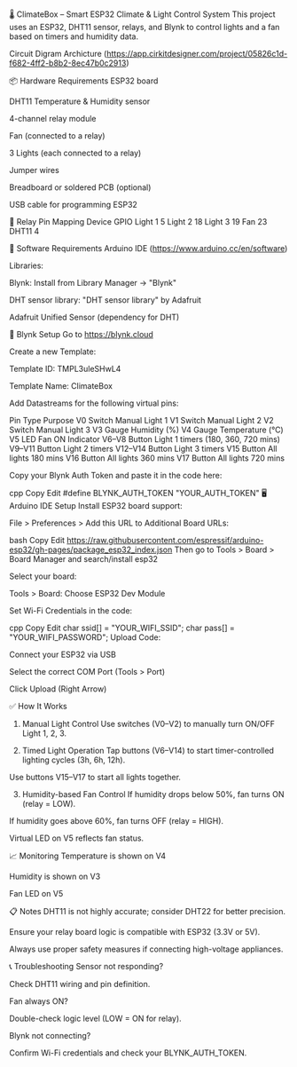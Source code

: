 🌡️ ClimateBox – Smart ESP32 Climate & Light Control System
This project uses an ESP32, DHT11 sensor, relays, and Blynk to control lights and a fan based on timers and humidity data.

Circuit Digram Archicture
(https://app.cirkitdesigner.com/project/05826c1d-f682-4ff2-b8b2-8ec47b0c2913)

📦 Hardware Requirements
 ESP32 board

 DHT11 Temperature & Humidity sensor

 4-channel relay module

 Fan (connected to a relay)

 3 Lights (each connected to a relay)

 Jumper wires

 Breadboard or soldered PCB (optional)

 USB cable for programming ESP32

🔌 Relay Pin Mapping
Device	GPIO
Light 1	5
Light 2	18
Light 3	19
Fan	23
DHT11	4

🧰 Software Requirements
Arduino IDE (https://www.arduino.cc/en/software)

Libraries:

Blynk: Install from Library Manager → "Blynk"

DHT sensor library: "DHT sensor library" by Adafruit

Adafruit Unified Sensor (dependency for DHT)

🔧 Blynk Setup
Go to https://blynk.cloud

Create a new Template:

Template ID: TMPL3uleSHwL4

Template Name: ClimateBox

Add Datastreams for the following virtual pins:

Pin	Type	Purpose
V0	Switch	Manual Light 1
V1	Switch	Manual Light 2
V2	Switch	Manual Light 3
V3	Gauge	Humidity (%)
V4	Gauge	Temperature (°C)
V5	LED	Fan ON Indicator
V6–V8	Button	Light 1 timers (180, 360, 720 mins)
V9–V11	Button	Light 2 timers
V12–V14	Button	Light 3 timers
V15	Button	All lights 180 mins
V16	Button	All lights 360 mins
V17	Button	All lights 720 mins

Copy your Blynk Auth Token and paste it in the code here:

cpp
Copy
Edit
#define BLYNK_AUTH_TOKEN "YOUR_AUTH_TOKEN"
🖥️ Arduino IDE Setup
Install ESP32 board support:

File > Preferences > Add this URL to Additional Board URLs:

bash
Copy
Edit
https://raw.githubusercontent.com/espressif/arduino-esp32/gh-pages/package_esp32_index.json
Then go to Tools > Board > Board Manager and search/install esp32

Select your board:

Tools > Board: Choose ESP32 Dev Module

Set Wi-Fi Credentials in the code:

cpp
Copy
Edit
char ssid[] = "YOUR_WIFI_SSID";
char pass[] = "YOUR_WIFI_PASSWORD";
Upload Code:

Connect your ESP32 via USB

Select the correct COM Port (Tools > Port)

Click Upload (Right Arrow)

✅ How It Works
1. Manual Light Control
Use switches (V0–V2) to manually turn ON/OFF Light 1, 2, 3.

2. Timed Light Operation
Tap buttons (V6–V14) to start timer-controlled lighting cycles (3h, 6h, 12h).

Use buttons V15–V17 to start all lights together.

3. Humidity-based Fan Control
If humidity drops below 50%, fan turns ON (relay = LOW).

If humidity goes above 60%, fan turns OFF (relay = HIGH).

Virtual LED on V5 reflects fan status.

📈 Monitoring
Temperature is shown on V4

Humidity is shown on V3

Fan LED on V5

📋 Notes
DHT11 is not highly accurate; consider DHT22 for better precision.

Ensure your relay board logic is compatible with ESP32 (3.3V or 5V).

Always use proper safety measures if connecting high-voltage appliances.

📞 Troubleshooting
Sensor not responding?

Check DHT11 wiring and pin definition.

Fan always ON?

Double-check logic level (LOW = ON for relay).

Blynk not connecting?

Confirm Wi-Fi credentials and check your BLYNK_AUTH_TOKEN.

